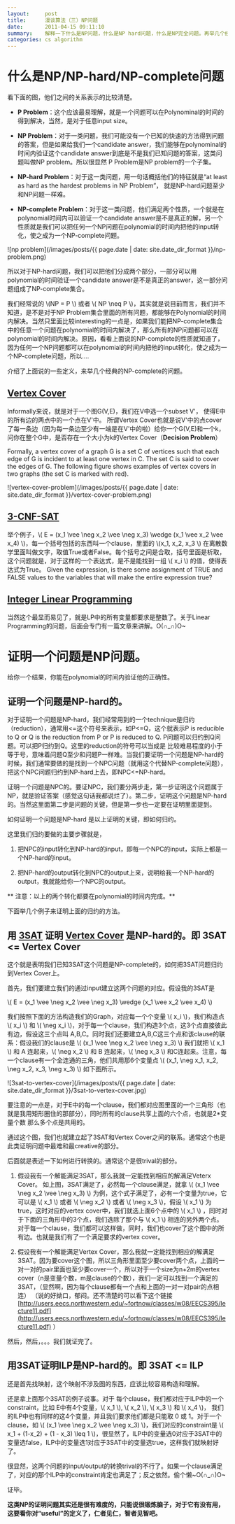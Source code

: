 ```yaml
---
layout:     post
title:      漫谈算法（三）NP问题
date:       2011-04-15 09:11:10
summary:    解释一下什么是NP问题，什么是NP hard问题，什么是NP完全问题。再举几个经典的NP-complete的问题。 
categories: cs algorithm
---
```


# 什么是NP/NP-hard/NP-complete问题


看下面的图，他们之间的关系表示的比较清楚。

* **P Problem**：这个应该最易理解，就是一个问题可以在Polynominal的时间的得到解决，当然，是对于任意input size。

* **NP Problem**：对于一类问题，我们可能没有一个已知的快速的方法得到问题的答案，但是如果给我们一个candidate answer，我们能够在polynominal的时间内验证这个candidate answer到底是不是我们已知问题的答案，这类问题叫做NP problem。所以很显然 P Problem是NP problem的一个子集。

* **NP-hard Problem**：对于这一类问题，用一句话概括他们的特征就是“at least as hard as the hardest problems in NP Problem”， 就是NP-hard问题至少和NP问题一样难。

* **NP-complete Problem**：对于这一类问题，他们满足两个性质，一个就是在polynomial时间内可以验证一个candidate answer是不是真正的解，另一个性质就是我们可以把任何一个NP问题在polynomial的时间内把他的input转化，使之成为一个NP-complete问题。

![np problem](/images/posts/{{ page.date | date: site.date_dir_format }}/np-problem.png)

所以对于NP-hard问题，我们可以把他们分成两个部分，一部分可以用polynomial的时间验证一个candidate answer是不是真正的answer，这一部分问题组成了NP-complete集合。

我们经常说的 \\(NP = P \\) 或者 \\( NP \neq P \\)，其实就是说目前而言，我们并不知道，是不是对于NP Problem集合里面的所有问题，都能够在Polynomial的时间内解决。当然只里面比较interesting的一点是，如果我们能把NP-complete集合中的任意一个问题在polynomial的时间内解决了，那么所有的NP问题都可以在polynomial的时间内解决。原因，看看上面说的NP-complete的性质就知道了，因为任何一个NP问题都可以在polynomial的时间内把他的input转化，使之成为一个NP-complete问题，所以....

介绍了上面说的一些定义，来举几个经典的NP-complete的问题。

## [Vertex Cover](http://en.wikipedia.org/wiki/Vertex_Cover)

Informally来说，就是对于一个图G(V,E)，我们在V中选一个subset V'， 使得E中的所有边的两点中的一个点在V'中。 所谓Vertex Cover也就是说V'中的点cover了每一条边（因为每一条边至少有一端是在V'中的啦）给你一个G(V,E)和一个k，问你在整个G中，是否存在一个大小为k的Vertex Cover（**Decision Problem**）

Formally, a vertex cover of a graph G is a set C of vertices such that each edge of G is incident to at least one vertex in C. The set C is said to cover the edges of G. The following figure shows examples of vertex covers in two graphs (the set C is marked with red).

![vertex-cover-problem](/images/posts/{{ page.date | date: site.date_dir_format }}/vertex-cover-problem.png)

## [3-CNF-SAT](http://en.wikipedia.org/wiki/3SAT#3-satisfiability)

举个例子，\\( E = (x_1 \vee \neg x_2 \vee \neg x_3) \wedge (x_1 \vee x_2 \vee x_4) \\)，每一个括号包括的东西叫一个clause，里面的 \\(x_1, x_2, x_3 \\) 在离散数学里面叫做文字，取值True或者False。每个括号之间是合取，括号里面是析取，这个问题就是，对于这样的一个表达式，是不是能找到一组 \\( x_i \\) 的值，使得表达式为True。 Given the expression, is there some assignment of TRUE and FALSE values to the variables that will make the entire expression true?

## [Integer Linear Programming](http://en.wikipedia.org/wiki/Linear_program#Integer_unknowns)

当然这个最显而易见了，就是LP中的所有变量都要求是整数了。关于Linear Programming的问题，后面会专门有一篇文章来讲解。O(∩_∩)O~


# 证明一个问题是NP问题。

给你一个结果，你能在polynomial的时间内验证他的正确性。

## 证明一个问题是NP-hard的。

对于证明一个问题是NP-hard，我们经常用到的一个technique是归约（reduction），通常用<=这个符号来表示，如P<=Q，这个就表示P is reducible to Q or Q is the reduction from P or P is reduced to Q. P问题可以归约到Q问题。可以把P归约到Q。这里的reduction的符号可以当成是 比较难易程度的小于等于号，意味着问题Q至少和问题P一样难。当我们要证明一个问题是NP-hard的时候，我们通常要做的是找到一个NPC问题（就用这个代替NP-complete问题），把这个NPC问题归约到NP-hard上去，即NPC<=NP-hard。

证明一个问题是NPC的。要证NPC，我们要分两步走，第一步证明这个问题属于NP，就是验证答案（感觉这句话我都说烂了）。第二步，证明这个问题是NP-hard的。当然这里面第二步是问题的关键，但是第一步也一定要在证明里面提到。

如何证明一个问题是NP-hard 是以上证明的关键，即如何归约。

这里我们归约要做的主要步骤就是，

1. 把NPC的input转化到NP-hard的input，即每一个NPC的input，实际上都是一个NP-hard的input。

2. 把NP-hard的output转化到NPC的output上来，说明给我一个NP-hard的output，我就能给你一个NPC的output。

** 注意：以上的两个转化都要在polynomial的时间内完成。**


下面举几个例子来证明上面的归约的方法。

## 用 [3SAT]((http://en.wikipedia.org/wiki/3SAT#3-satisfiability)) 证明 [Vertex Cover]((http://en.wikipedia.org/wiki/Vertex_Cover)) 是NP-hard的。即 3SAT <= Vertex Cover

这个就是表明我们已知3SAT这个问题是NP-complete的，如何把3SAT问题归约到Vertex Cover上。

首先，我们要建立我们的通过input建立这两个问题的对应。假设我的3SAT是

\\( E = (x_1 \vee \neg x_2 \vee \neg x_3) \wedge (x_1 \vee x_2 \vee x_4) \\)

我们按照下面的方法构造我们的Graph，对应每一个个变量 \\( x_i \\)，我们构造点 \\( x_i \\) 和 \\( \neg x_i \\)，对于每一个clause，我们构造3个点，这3个点直接彼此有边，假设这三个点叫 A,B,C。同时我们还要建立A,B,C这三个点和该clause的联系：假设我们的clause是 \\( (x_1 \vee \neg x_2 \vee \neg x_3) \\) 我们就把 \\( x_1 \\) 和 A 连起来，\\( \neg x_2 \\) 和 B 连起来，\\( \neg x_3 \\) 和C连起来。注意，每一个clause有一个全连通的三角，他们共用那6个变量点 \\( (x_1, \neg x_1, x_2, \neg x_2, x_3, \neg x_3) \\) 如下图所示。

![3sat-to-vertex-cover](/images/posts/{{ page.date | date: site.date_dir_format }}/3sat-to-vertex-cover.jpg)

要注意的一点是，对于E中的每一个clause，我们都对应图里面的一个三角形（也就是我用矩形圈住的那部分），同时所有的clause共享上面的六个点，也就是2*变量个数 那么多个点是共用的。

通过这个图，我们也就建立起了3SAT和Vertex Cover之间的联系。通常这个也是此类证明问题中最难和最creative的部分。

后面就是表述一下如何进行转换的。通常这个是很trival的部分。

1. 假设我有一个解能满足3SAT，那么我就一定能找到相应的解满足Veterx Cover。 如上图，3SAT满足了，必然每一个clause满足，就拿 \\( (x_1 \vee \neg x_2 \vee \neg x_3) \\) 为例，这个式子满足了，必有一个变量为true，它可以是 \\( x_1 \\) 或者 \\( \neg x_2 \\) 或者 \\( \neg x_3 \\)，假设 \\( x_1 \\) 为true，这时对应的vertex cover中，我们就选上面6个点中的 \\( x_1 \\) ，同时对于下面的三角形中的3个点，我们选除了那个与 \\( x_1 \\) 相连的另外两个点。对于每一个clause，我们都可以这样做，同时，我们也cover了这个图中的所有边。也就是我们有了一个满足要求的vertex cover。

2. 假设我有一个解能满足Vertex Cover，那么我就一定能找到相应的解满足3SAT。因为要cover这个图，所以三角形里面至少要cover两个点，上面的一对一对的pair里面也至少要cover一个，所以对于一个size为n+2m的vertex cover（n是变量个数，m是clause的个数），我们一定可以找到一个满足的3SAT，（显然啊，因为每个clause都有一个点和上面的一对一对pair的点相连） （说的好拗口，郁闷。还不清楚的可以看下这个链接 [http://users.eecs.northwestern.edu/~fortnow/classes/w08/EECS395/lecture11.pdf](http://users.eecs.northwestern.edu/~fortnow/classes/w08/EECS395/lecture11.pdf) ）

然后，然后，。。。我们就证完了。



## 用3SAT证明ILP是NP-hard的。即 3SAT <= ILP

还是首先找映射，这个映射不涉及图的东西，应该比较容易构造和理解。

还是拿上面那个3SAT的例子说事。对于 每个clause，我们都对应于ILP中的一个constraint，比如 E中有4个变量，\\( x_1 \\), \\( x_2 \\), \\( x_3 \\) 和 \\( x_4 \\)， 我们的ILP中也有同样的这4个变量，并且我们要求他们都是只能取 0 或 1。对于一个clause，如 \\( (x_1 \vee \neg x_2 \vee \neg x_3) \\)，我们对应的constraint是 \\( x_1 + (1-x_2) + (1 - x_3) \leq 1 \\)，很显然了，ILP中的变量选0对应于3SAT中的变量选false，ILP中的变量选1对应于3SAT中的变量选true，这样我们就映射好了。

很显然，这两个问题的input/output的转换trival的不行了。如果一个clause满足了，对应的那个ILP中的constraint肯定也满足了；反之依然。偷个懒~O(∩_∩)O~

证毕。

**这类NP的证明问题其实还是很有难度的，只能说很锻炼脑子，对于它有没有用，这要看你对“useful”的定义了，仁者见仁，智者见智吧。**


